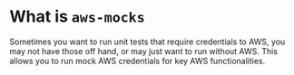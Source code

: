 # What is `aws-mocks` 

Sometimes you want to run unit tests that require credentials to AWS, you may not have those off hand, or may just want to run without AWS. This allows you to run mock AWS credentials for key AWS functionalities. 
